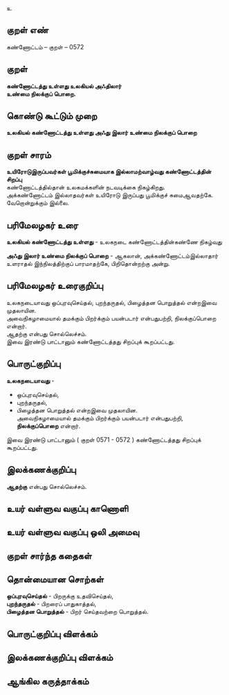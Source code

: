 உ

## குறள் எண் 

கண்ணோட்டம் – குறள் – 0572  

## குறள் 

**கண்ணோட்டத்து உள்ளது உலகியல் அஃதிலார்  
உண்மை நிலக்குப் பொறை.**  

## கொண்டு கூட்டும் முறை

**உலகியல் கண்ணோட்டத்து உள்ளது அஃது இலார் உண்மை நிலக்குப் பொறை**  

## குறள் சாரம் 

**உயிரோடுஇருப்பவர்கள் பூமிக்குச்சுமையாக இல்லாமற்வாழ்வது கண்ணோட்டத்தின் சிறப்பு**  
கண்ணோட்டத்தில்தான் உலகமக்களின் நடவடிக்கை நிகழ்கிறது.  
அக்கண்ணோட்டம் இல்லாதவர்கள் உயிரோடு இருப்பது பூமிக்குச் சுமைஆவதற்கே. வேறொன்றுக்கும் இல்லை.  

## பரிமேலழகர் உரை

**உலகியல் கண்ணோட்டத்து உள்ளது** - உலகநடை கண்ணோட்டத்தின்கண்ணே நிகழ்வது  

**அஃது இலார் உண்மை நிலக்குப் பொறை** - ஆகலான், அக்கண்ணோட்டம்இல்லாதார் உளராதல் இந்நிலத்திற்குப் பாரமாதற்கே, பிறிதொன்றற்கு அன்று.

## பரிமேலழகர் உரைகுறிப்பு   

உலகநடையாவது ஒப்புரவுசெய்தல், புறந்தருதல், பிழைத்தன பொறுத்தல் என்றஇவை முதலாயின.  
அவைநிகழாமையால் தமக்கும் பிறர்க்கும் பயன்படார் என்பதுபற்றி, நிலக்குப்பொறை என்றார்.  
ஆதற்கு என்பது சொல்லெச்சம்.  
இவை இரண்டு பாட்டானும் கண்ணோட்டத்தது சிறப்புக் கூறப்பட்டது.    

## பொருட்குறிப்பு 

**உலகநடையாவது** -  
* ஒப்புரவுசெய்தல்,  
* புறந்தருதல்,  
* பிழைத்தன பொறுத்தல் என்றஇவை முதலாயின.  
அவைநிகழாமையால் தமக்கும் பிறர்க்கும் பயன்படார் என்பதுபற்றி, **நிலக்குப்பொறை** என்றார்.  

இவை இரண்டு பாட்டானும் ( குறள் 0571 - 0572 ) கண்ணோட்டத்தது சிறப்புக் கூறப்பட்டது.   

## இலக்கணக்குறிப்பு  

**ஆதற்கு** என்பது சொல்லெச்சம்.    

## உயர் வள்ளுவ வகுப்பு காணொளி


## உயர் வள்ளுவ வகுப்பு ஒலி அமைவு 

 
## குறள் சார்ந்த கதைகள் 


## தொன்மையான சொற்கள்

**ஒப்புரவுசெய்தல்** - பிறருக்கு உதவிசெய்தல்,  
**புறந்தருதல்** - பிறரைப் பாதுகாத்தல்,  
**பிழைத்தன பொறுத்தல்** - பிறர் செய்தவற்றை பொறுத்தல்.  

## பொருட்குறிப்பு விளக்கம்


## இலக்கணக்குறிப்பு விளக்கம்


## ஆங்கில கருத்தாக்கம் 



